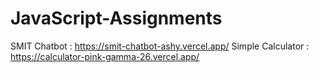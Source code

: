 # JavaScript-Assignments
SMIT Chatbot : https://smit-chatbot-ashy.vercel.app/
Simple Calculator : https://calculator-pink-gamma-26.vercel.app/
